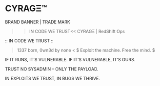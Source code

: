 # CYRAGΞ™
BRAND BANNER | TRADE MARK
>>IN CODE WE TRUST<<
CYRAGΞ | RedShift Ops

:: IN CODE WE TRUST ::
> 1337 born, 0wn3d by none <
$ Exploit the machine. Free the mind. $

IF IT RUNS, IT'S VULNERABLE. IF IT'S VULNERABLE, IT'S OURS.

TRUST NO SYSADMIN – ONLY THE PAYLOAD.

IN EXPLOITS WE TRUST, IN BUGS WE THRIVE.


